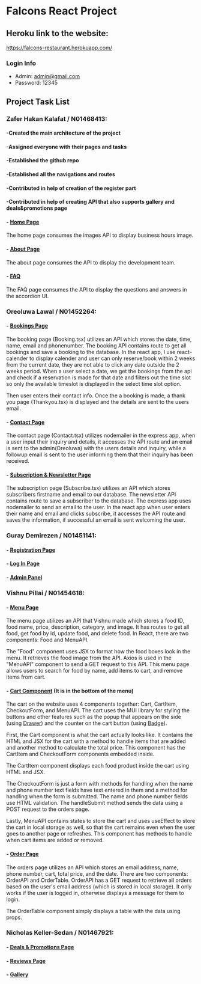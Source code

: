 # Falcons React Project

## Heroku link to the website:

https://falcons-restaurant.herokuapp.com/

### Login Info
- Admin: admin@gmail.com
- Password: 12345

## Project Task List

### Zafer Hakan Kalafat / N01468413:
#### -Created the main architecture of the project
#### -Assigned everyone with their pages and tasks
#### -Established the github repo 
#### -Established all the navigations and routes
#### -Contributed in help of creation of the register part
#### -Contributed in help of creating API that also supports gallery and deals&promotions page

#### - [Home Page](https://falcons-restaurant.herokuapp.com)
The home page consumes the images API to display business hours image.

#### - [About Page](https://falcons-restaurant.herokuapp.com/about)
The about page consumes the API to display the development team.

#### - [FAQ](https://falcons-restaurant.herokuapp.com/faq)
The FAQ page consumes the API to display the questions and answers in the accordion UI.

### Oreoluwa Lawal / N01452264:
#### - [Bookings Page](https://falcons-restaurant.herokuapp.com/bookings)
The booking page (Booking.tsx) utilizes an API which stores the date, time, name, email and phonenumber. The booking API contains route to get all bookings and save a booking to the database.
In the react app, I use react-calender to display calender and user can only reserve/book within 2 weeks from the current date, they are not able to click any date outside the 2 weeks period. When a user select a date, we get the bookings from the api and check if a reservation is made for that date and filters out the time slot so only the available timeslot is displayed in the select time slot option.

Then user enters their contact info. Once the a booking is made, a thank you page (Thankyou.tsx) is displayed and the details are sent to the users email.

#### - [Contact Page](https://falcons-restaurant.herokuapp.com/contact)
The contact page (Contact.tsx) utilizes nodemailer in the express app, when a user input their inquiry and details, it accesses the API route and an email is sent to the admin(Oreoluwa) with the users details and inquiry, while a followup email is sent to the user informing them that their inquiry has been received.

#### - [Subscription & Newsletter Page](https://falcons-restaurant.herokuapp.com/subscribe)
The subscription page (Subscribe.tsx) utilizes an API which stores subscribers firstname and email to our database. The newsletter API contains route to save a subscriber to the database. The express app uses nodemailer to send an email to the user.
In the react app when user enters their name and email and clicks subscribe, it accesses the API route and saves the information, if successful an email is sent welcoming the user.
### Guray Demirezen / N01451141:
#### - [Registration Page](https://falcons-restaurant.herokuapp.com/register)
#### - [Log In Page](https://falcons-restaurant.herokuapp.com/login)
#### - [Admin Panel](https://falcons-restaurant.herokuapp.com/admin-menu)

### Vishnu Pillai / N01454618:
#### - [Menu Page](https://falcons-restaurant.herokuapp.com/menu)
The menu page utilizes an API that Vishnu made which stores a food ID, food name, price, description, category, and image. It has routes to get all food, get food by id, update food, and delete food. In React, there are two components: Food and MenuAPI. 

The "Food" component uses JSX to format how the food boxes look in the menu. It retrieves the food image from the API. Axios is used in the "MenuAPI" component to send a GET request to this API. This menu page allows users to search for food by name, add items to cart, and remove items from cart. 

#### - [Cart Component](https://falcons-restaurant.herokuapp.com/menu) (It is in the bottom of the menu)
The cart on the website uses 4 components together: Cart, CartItem, CheckoutForm, and MenuAPI. The cart uses the MUI library for styling the buttons and other features such as the popup that appears on the side (using [Drawer](https://mui.com/material-ui/react-drawer/#main-content)) and the counter on the cart button (using [Badge](https://mui.com/material-ui/react-badge/#main-content)). 

First, the Cart component is what the cart actually looks like. It contains the HTML and JSX for the cart with a method to handle items that are added and another method to calculate the total price. This component has the CartItem and CheckoutForm components embedded inside.

The CartItem component displays each food product inside the cart using HTML and JSX.

The CheckoutForm is just a form with methods for handling when the name and phone number text fields have text entered in them and a method for handling when the form is submitted. The name and phone number fields use HTML validation. The handleSubmit method sends the data using a POST request to the orders page.

Lastly, MenuAPI contains states to store the cart and uses useEffect to store the cart in local storage as well, so that the cart remains even when the user goes to another page or refreshes. This component has methods to handle when cart items are added or removed.

#### - [Order Page](https://falcons-restaurant.herokuapp.com/orders)
The orders page utilizes an API which stores an email address, name, phone number, cart, total price, and the date. There are two components: OrderAPI and OrderTable. OrderAPI has a GET request to retrieve all orders based on the user's email address (which is stored in local storage). It only works if the user is logged in, otherwise displays a message for them to login.

The OrderTable component simply displays a table with the data using props.

### Nicholas Keller-Sedan / N01467921:
#### - [Deals & Promotions Page](https://falcons-restaurant.herokuapp.com/deals)
#### - [Reviews Page](https://falcons-restaurant.herokuapp.com/reviews)
#### - [Gallery](https://falcons-restaurant.herokuapp.com/gallery)
